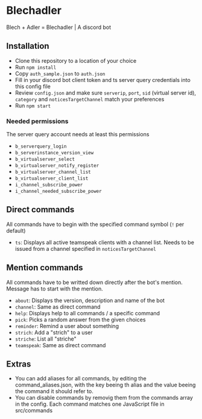 # Blechadler
Blech + Adler = Blechadler | A discord bot

## Installation
- Clone this repository to a location of your choice
- Run `npm install`
- Copy `auth_sample.json` to `auth.json`
- Fill in your discord bot client token and ts server query credentials into this config file
- Review `config.json` and make sure `serverip`, `port`, `sid` (virtual server id), `category` and `noticesTargetChannel` match your preferences
- Run `npm start`

### Needed permissions
The server query account needs at least this permissions
- `b_serverquery_login`
- `b_serverinstance_version_view`
- `b_virtualserver_select`
- `b_virtualserver_notify_register`
- `b_virtualserver_channel_list`
- `b_virtualserver_client_list`
- `i_channel_subscribe_power`
- `i_channel_needed_subscribe_power`

## Direct commands
All commands have to begin with the specified command symbol (`!` per default)
- `ts`: Displays all active teamspeak clients with a channel list. Needs to be issued from a channel specified in `noticesTargetChannel`

## Mention commands
All commands have to be writted down directly after the bot's mention. Message has to start with the mention.
- `about`: Displays the version, description and name of the bot
- `channel`: Same as direct command
- `help`: Displays help to all commands / a specific command
- `pick`: Picks a random answer from the given choices
- `reminder`: Remind a user about something
- `strich`: Add a "strich" to a user
- `striche`: List all "striche"
- `teamspeak`: Same as direct command

## Extras
- You can add aliases for all commands, by editing the command_aliases.json, with the key beeing th alias and the value beeing the command it should refer to.
- You can disable commands by removig them from the commands array in the config. Each command matches one JavaScript file in src/commands